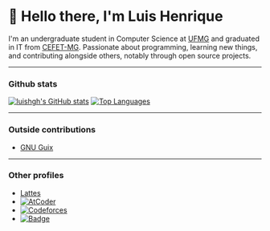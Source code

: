 # 👋 Hello there, I'm Luis Henrique

I'm an undergraduate student in Computer Science at [UFMG](https://ufmg.br/international-visitors) and graduated in IT from [CEFET-MG](https://www.divinopolis.cefetmg.br/). Passionate about programming, learning new things, and contributing alongside others, notably through open source projects.

---
### Github stats
[![luishgh's GitHub stats](https://github-readme-stats.vercel.app/api?username=luishgh&show_icons=true&theme=github_dark&hide_rank=true&hide=stars)](https://github.com/anuraghazra/github-readme-stats) [![Top Languages](https://github-readme-stats.vercel.app/api/top-langs/?username=luishgh&theme=github_dark&layout=compact)](https://github.com/anuraghazra/github-readme-stats)

---
### Outside contributions

- [GNU Guix](https://issues.guix.gnu.org/search?query=is%3A+closed+submitter%3A%22Luis+Henrique+Gomes+Higino%22)

---
### Other profiles

- [Lattes](http://lattes.cnpq.br/8358867793759931)
- [![AtCoder](https://badges.joonhyung.xyz/atcoder/luishgh.svg)](https://atcoder.jp/users/luishgh)
- [![Codeforces](https://badges.joonhyung.xyz/codeforces/luishgh.svg)](https://codeforces.com/profile/luishgh)
- [![Badge](https://www.codewars.com/users/luishgh/badges/small)](https://www.codewars.com/users/luishgh)

<!--
**LuisHGH/LuisHGH** is a ✨ _special_ ✨ repository because its `README.md` (this file) appears on your GitHub profile.
